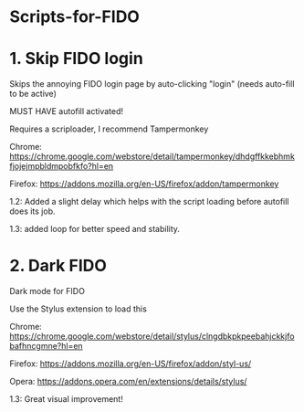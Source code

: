 # Scripts-for-FIDO
# 1. Skip FIDO login
Skips the annoying FIDO login page by auto-clicking "login" (needs auto-fill to be active)

MUST HAVE autofill activated!

Requires a scriploader, I recommend Tampermonkey

Chrome: https://chrome.google.com/webstore/detail/tampermonkey/dhdgffkkebhmkfjojejmpbldmpobfkfo?hl=en

Firefox: https://addons.mozilla.org/en-US/firefox/addon/tampermonkey

1.2: Added a slight delay which helps with the script loading before autofill does its job.

1.3: added loop for better speed and stability.

# 2. Dark FIDO

Dark mode for FIDO

Use the Stylus extension to load this

Chrome: https://chrome.google.com/webstore/detail/stylus/clngdbkpkpeebahjckkjfobafhncgmne?hl=en

Firefox: https://addons.mozilla.org/en-US/firefox/addon/styl-us/

Opera: https://addons.opera.com/en/extensions/details/stylus/

1.3: Great visual improvement!
